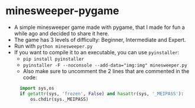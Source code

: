 # minesweeper-pygame
- A simple minesweeper game made with pygame, that I made for fun a while ago and decided to share it here.
- The game has 3 levels of difficulty: Beginner, Intermediate and Expert.
- Run with `python minesweeper.py`
- If you want to compile it to an executable, you can use `pyinstaller`:
  - `pip install pyinstaller`
  - `pyinstaller -F --noconsole --add-data="img:img" minesweeper.py`
  - Also make sure to uncomment the 2 lines that are commented in the code: 
  ```python 
    import sys,os
    if getattr(sys, 'frozen', False) and hasattr(sys, '_MEIPASS'):
        os.chdir(sys._MEIPASS)
    ```